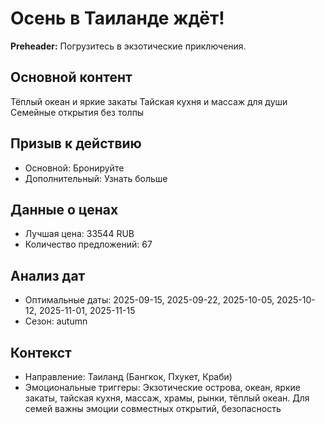 # Осень в Таиланде ждёт!

**Preheader:** Погрузитесь в экзотические приключения.

## Основной контент

Тёплый океан и яркие закаты
Тайская кухня и массаж для души
Семейные открытия без толпы

## Призыв к действию

- Основной: Бронируйте
- Дополнительный: Узнать больше

## Данные о ценах

- Лучшая цена: 33544 RUB
- Количество предложений: 67

## Анализ дат

- Оптимальные даты: 2025-09-15, 2025-09-22, 2025-10-05, 2025-10-12, 2025-11-01, 2025-11-15
- Сезон: autumn

## Контекст

- Направление: Таиланд (Бангкок, Пхукет, Краби)
- Эмоциональные триггеры: Экзотические острова, океан, яркие закаты, тайская кухня, массаж, храмы, рынки, тёплый океан. Для семей важны эмоции совместных открытий, безопасность
